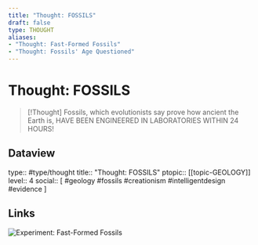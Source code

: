 ```yaml
---
title: "Thought: FOSSILS"
draft: false
type: THOUGHT
aliases:
- "Thought: Fast-Formed Fossils"
- "Thought: Fossils' Age Questioned"
---
```

# Thought: FOSSILS
> [!Thought]
> Fossils, which evolutionists say prove how ancient the Earth is, HAVE BEEN ENGINEERED IN LABORATORIES WITHIN 24 HOURS!

## Dataview
type:: #type/thought
title:: "Thought: FOSSILS"
ptopic:: [[topic-GEOLOGY]]
level:: 4
social:: [ #geology #fossils #creationism #intelligentdesign #evidence ]

## Links
![Experiment: Fast-Formed Fossils](https://answersingenesis.org/fossils/how-are-fossils-formed/experiment-fast-formed-fossils/)